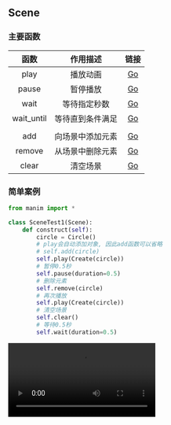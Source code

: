 ## Scene

### 主要函数

| 函数 | 作用描述 | 链接 |
|:---:|:---:|:---:|
| play | 播放动画 | [Go](https://docs.manim.community/en/stable/reference/manim.scene.scene.Scene.html#manim.scene.scene.Scene.play) |
| pause | 暂停播放 | [Go](https://docs.manim.community/en/stable/reference/manim.scene.scene.Scene.html#manim.scene.scene.Scene.pause) |
| wait | 等待指定秒数 | [Go](https://docs.manim.community/en/stable/reference/manim.scene.scene.Scene.html#manim.scene.scene.Scene.wait) |
| wait_until | 等待直到条件满足 | [Go](https://docs.manim.community/en/stable/reference/manim.scene.scene.Scene.html#manim.scene.scene.Scene.wait_until) |
|||
| add | 向场景中添加元素 | [Go](https://docs.manim.community/en/stable/reference/manim.scene.scene.Scene.html#manim.scene.scene.Scene.add) |
| remove | 从场景中删除元素 | [Go](https://docs.manim.community/en/stable/reference/manim.scene.scene.Scene.html#manim.scene.scene.Scene.remove) |
| clear | 清空场景 | [Go](https://docs.manim.community/en/stable/reference/manim.scene.scene.Scene.html#manim.scene.scene.Scene.clear) |

### 简单案例

```python
from manim import *

class SceneTest1(Scene):
    def construct(self):
        circle = Circle()
        # play会自动添加对象, 因此add函数可以省略
        # self.add(circle)
        self.play(Create(circle))
        # 暂停0.5秒
        self.pause(duration=0.5)
        # 删除元素
        self.remove(circle)
        # 再次播放
        self.play(Create(circle))
        # 清空场景
        self.clear()
        # 等待0.5秒
        self.wait(duration=0.5)
```

<video controls>
  <source src="./src/media/videos/1.scene_1/1080p60/SceneTest1.mp4" type="video/mp4">
</video>
